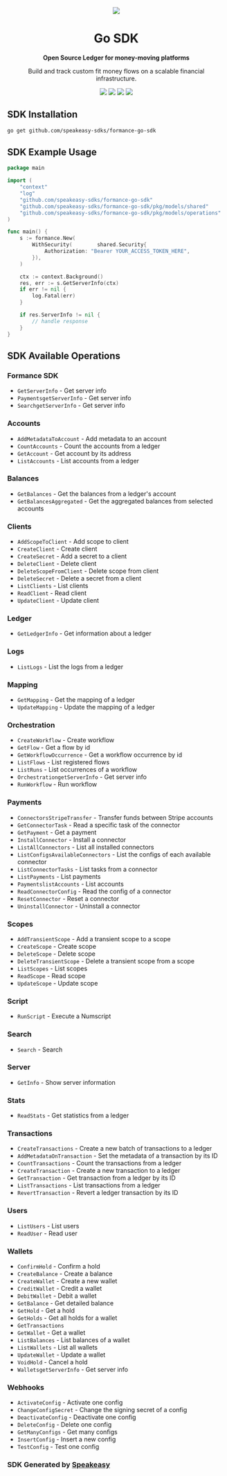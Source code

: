 <div align="center">
    <picture>
        <source srcset="https://user-images.githubusercontent.com/6267663/221572723-e77f55a3-5d19-4a13-94f8-e7b0b340d71e.svg" media="(prefers-color-scheme: dark)">
        <img src="https://user-images.githubusercontent.com/6267663/221572726-6982541c-d1cf-4d9f-9bbf-cd774a2713e6.svg">
    </picture>
   <h1>Go SDK</h1>
   <p><strong>Open Source Ledger for money-moving platforms</strong></p>
   <p>Build and track custom fit money flows on a scalable financial infrastructure.</p>
   <a href="https://docs.formance.com/api/stack/v1.0#section/Introduction"><img src="https://img.shields.io/static/v1?label=Docs&message=Docs&color=000&style=for-the-badge" /></a>
   <a href="https://github.com/speakeasy-sdks/formance-go-sdk/actions"><img src="https://img.shields.io/github/actions/workflow/status/speakeasy-sdks/formance-go-sdk/speakeasy_sdk_generation.yml?style=for-the-badge" /></a>
  <a href="https://join.slack.com/t/formance-community/shared_invite/zt-1of48xmgy-Jc6RH8gzcWf5D0qD2HBPQA"><img src="https://img.shields.io/static/v1?label=Slack&message=Join&color=7289da&style=for-the-badge" /></a>
  <a href="https://opensource.org/licenses/MIT"><img src="https://img.shields.io/badge/License-MIT-blue.svg?style=for-the-badge" /></a>
</div>

<!-- Start SDK Installation -->
## SDK Installation

```bash
go get github.com/speakeasy-sdks/formance-go-sdk
```
<!-- End SDK Installation -->

## SDK Example Usage
<!-- Start SDK Example Usage -->
```go
package main

import (
    "context"
    "log"
    "github.com/speakeasy-sdks/formance-go-sdk"
    "github.com/speakeasy-sdks/formance-go-sdk/pkg/models/shared"
    "github.com/speakeasy-sdks/formance-go-sdk/pkg/models/operations"
)

func main() {
    s := formance.New(
        WithSecurity(        shared.Security{
            Authorization: "Bearer YOUR_ACCESS_TOKEN_HERE",
        }),
    )

    ctx := context.Background()
    res, err := s.GetServerInfo(ctx)
    if err != nil {
        log.Fatal(err)
    }

    if res.ServerInfo != nil {
        // handle response
    }
}
```
<!-- End SDK Example Usage -->

<!-- Start SDK Available Operations -->
## SDK Available Operations

### Formance SDK

* `GetServerInfo` - Get server info
* `PaymentsgetServerInfo` - Get server info
* `SearchgetServerInfo` - Get server info

### Accounts

* `AddMetadataToAccount` - Add metadata to an account
* `CountAccounts` - Count the accounts from a ledger
* `GetAccount` - Get account by its address
* `ListAccounts` - List accounts from a ledger

### Balances

* `GetBalances` - Get the balances from a ledger's account
* `GetBalancesAggregated` - Get the aggregated balances from selected accounts

### Clients

* `AddScopeToClient` - Add scope to client
* `CreateClient` - Create client
* `CreateSecret` - Add a secret to a client
* `DeleteClient` - Delete client
* `DeleteScopeFromClient` - Delete scope from client
* `DeleteSecret` - Delete a secret from a client
* `ListClients` - List clients
* `ReadClient` - Read client
* `UpdateClient` - Update client

### Ledger

* `GetLedgerInfo` - Get information about a ledger

### Logs

* `ListLogs` - List the logs from a ledger

### Mapping

* `GetMapping` - Get the mapping of a ledger
* `UpdateMapping` - Update the mapping of a ledger

### Orchestration

* `CreateWorkflow` - Create workflow
* `GetFlow` - Get a flow by id
* `GetWorkflowOccurrence` - Get a workflow occurrence by id
* `ListFlows` - List registered flows
* `ListRuns` - List occurrences of a workflow
* `OrchestrationgetServerInfo` - Get server info
* `RunWorkflow` - Run workflow

### Payments

* `ConnectorsStripeTransfer` - Transfer funds between Stripe accounts
* `GetConnectorTask` - Read a specific task of the connector
* `GetPayment` - Get a payment
* `InstallConnector` - Install a connector
* `ListAllConnectors` - List all installed connectors
* `ListConfigsAvailableConnectors` - List the configs of each available connector
* `ListConnectorTasks` - List tasks from a connector
* `ListPayments` - List payments
* `PaymentslistAccounts` - List accounts
* `ReadConnectorConfig` - Read the config of a connector
* `ResetConnector` - Reset a connector
* `UninstallConnector` - Uninstall a connector

### Scopes

* `AddTransientScope` - Add a transient scope to a scope
* `CreateScope` - Create scope
* `DeleteScope` - Delete scope
* `DeleteTransientScope` - Delete a transient scope from a scope
* `ListScopes` - List scopes
* `ReadScope` - Read scope
* `UpdateScope` - Update scope

### Script

* `RunScript` - Execute a Numscript

### Search

* `Search` - Search

### Server

* `GetInfo` - Show server information

### Stats

* `ReadStats` - Get statistics from a ledger

### Transactions

* `CreateTransactions` - Create a new batch of transactions to a ledger
* `AddMetadataOnTransaction` - Set the metadata of a transaction by its ID
* `CountTransactions` - Count the transactions from a ledger
* `CreateTransaction` - Create a new transaction to a ledger
* `GetTransaction` - Get transaction from a ledger by its ID
* `ListTransactions` - List transactions from a ledger
* `RevertTransaction` - Revert a ledger transaction by its ID

### Users

* `ListUsers` - List users
* `ReadUser` - Read user

### Wallets

* `ConfirmHold` - Confirm a hold
* `CreateBalance` - Create a balance
* `CreateWallet` - Create a new wallet
* `CreditWallet` - Credit a wallet
* `DebitWallet` - Debit a wallet
* `GetBalance` - Get detailed balance
* `GetHold` - Get a hold
* `GetHolds` - Get all holds for a wallet
* `GetTransactions`
* `GetWallet` - Get a wallet
* `ListBalances` - List balances of a wallet
* `ListWallets` - List all wallets
* `UpdateWallet` - Update a wallet
* `VoidHold` - Cancel a hold
* `WalletsgetServerInfo` - Get server info

### Webhooks

* `ActivateConfig` - Activate one config
* `ChangeConfigSecret` - Change the signing secret of a config
* `DeactivateConfig` - Deactivate one config
* `DeleteConfig` - Delete one config
* `GetManyConfigs` - Get many configs
* `InsertConfig` - Insert a new config
* `TestConfig` - Test one config
<!-- End SDK Available Operations -->

### SDK Generated by [Speakeasy](https://docs.speakeasyapi.dev/docs/using-speakeasy/client-sdks)
